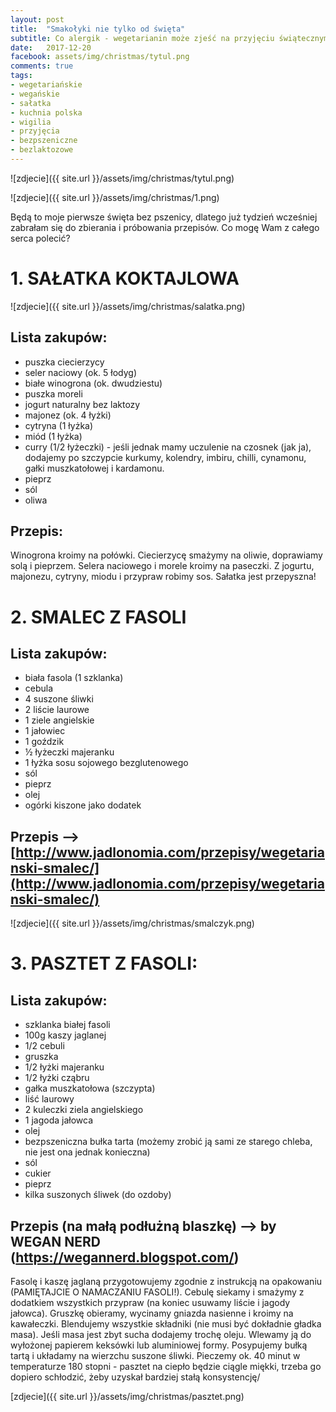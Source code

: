 ```yaml
---
layout: post
title:  "Smakołyki nie tylko od święta"
subtitle: Co alergik - wegetarianin może zjeść na przyjęciu świątecznym?
date:   2017-12-20
facebook: assets/img/christmas/tytul.png
comments: true
tags:
- wegetariańskie
- wegańskie
- sałatka
- kuchnia polska
- wigilia
- przyjęcia
- bezpszeniczne
- bezlaktozowe 
---
```


![zdjecie]({{ site.url }}/assets/img/christmas/tytul.png)

![zdjecie]({{ site.url }}/assets/img/christmas/1.png)


Będą to moje pierwsze święta bez pszenicy, dlatego już tydzień wcześniej zabrałam się do zbierania i próbowania przepisów. Co mogę Wam z całego serca polecić?

# 1. SAŁATKA KOKTAJLOWA

![zdjecie]({{ site.url }}/assets/img/christmas/salatka.png)

## Lista zakupów:

* puszka ciecierzycy
* seler naciowy (ok. 5 łodyg)
* białe winogrona (ok. dwudziestu)
* puszka moreli 
* jogurt naturalny bez laktozy
* majonez (ok. 4 łyżki)
* cytryna (1 łyżka)
* miód (1 łyżka)
* curry (1/2 łyżeczki) - jeśli jednak mamy uczulenie na czosnek (jak ja), dodajemy po szczypcie kurkumy, kolendry, imbiru, chilli, cynamonu, gałki muszkatołowej i kardamonu.
* pieprz
* sól
* oliwa

## Przepis:

Winogrona kroimy na połówki. Ciecierzycę smażymy na oliwie, doprawiamy solą i pieprzem. Selera naciowego i morele kroimy na paseczki. Z jogurtu, majonezu, cytryny, miodu i przypraw robimy sos. Sałatka jest przepyszna!

# 2. SMALEC Z FASOLI

## Lista zakupów:
* biała fasola (1 szklanka)
* cebula
* 4 suszone śliwki
* 2 liście laurowe
* 1 ziele angielskie
* 1 jałowiec
* 1 goździk
* ½ łyżeczki majeranku
* 1 łyżka sosu sojowego bezglutenowego
* sól 
* pieprz
* olej
* ogórki kiszone jako dodatek

## Przepis --> [http://www.jadlonomia.com/przepisy/wegetarianski-smalec/](http://www.jadlonomia.com/przepisy/wegetarianski-smalec/) 

![zdjecie]({{ site.url }}/assets/img/christmas/smalczyk.png)

# 3. PASZTET Z FASOLI:

## Lista zakupów:

* szklanka białej fasoli
* 100g kaszy jaglanej
* 1/2 cebuli
* gruszka
* 1/2 łyżki majeranku
* 1/2 łyżki cząbru
* gałka muszkatołowa (szczypta)
* liść laurowy
* 2 kuleczki ziela angielskiego
* 1 jagoda jałowca
* olej
* bezpszeniczna bułka tarta (możemy zrobić ją sami ze starego chleba, nie jest ona jednak konieczna)
* sól
* cukier
* pieprz
* kilka suszonych śliwek (do ozdoby)

## Przepis (na małą podłużną blaszkę) --> by WEGAN NERD (https://wegannerd.blogspot.com/)

Fasolę i kaszę jaglaną przygotowujemy zgodnie z instrukcją na opakowaniu (PAMIĘTAJCIE O NAMACZANIU FASOLI!). Cebulę siekamy i smażymy z dodatkiem wszystkich przypraw (na koniec usuwamy liście i jagody jałowca). Gruszkę obieramy, wycinamy gniazda nasienne i kroimy na kawałeczki. Blendujemy wszystkie składniki (nie musi być dokładnie gładka masa). Jeśli masa jest zbyt sucha dodajemy trochę oleju. Wlewamy ją do wyłożonej papierem keksówki lub aluminiowej formy. Posypujemy bułką tartą i układamy na wierzchu suszone śliwki. Pieczemy ok. 40 minut w temperaturze 180 stopni - pasztet na ciepło będzie ciągle miękki, trzeba go dopiero schłodzić, żeby uzyskał bardziej stałą konsystencję/

[zdjecie]({{ site.url }}/assets/img/christmas/pasztet.png)

